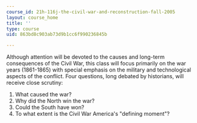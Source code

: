```yaml
---
course_id: 21h-116j-the-civil-war-and-reconstruction-fall-2005
layout: course_home
title: ''
type: course
uid: 863bd8c903ab73d9b1cc6f990236845b

---
```

Although attention will be devoted to the causes and long-term consequences of the Civil War, this class will focus primarily on the war years (1861-1865) with special emphasis on the military and technological aspects of the conflict. Four questions, long debated by historians, will receive close scrutiny:

1.  What caused the war?
2.  Why did the North win the war?
3.  Could the South have won?
4.  To what extent is the Civil War America's "defining moment"?
